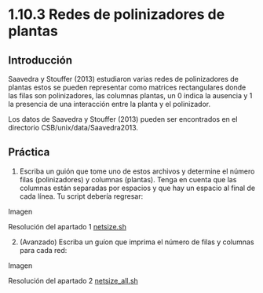 # 1.10.3 Redes de polinizadores de plantas

## Introducción
Saavedra y Stouffer (2013) estudiaron varias redes de polinizadores de plantas estos se pueden representar como matrices rectangulares donde las filas son polinizadores, las columnas plantas, un 0 indica la ausencia y 1 la presencia de una interacción entre la planta y el polinizador.

Los datos de Saavedra y Stouffer (2013) pueden ser encontrados en el directorio
CSB/unix/data/Saavedra2013.

## Práctica
 1. Escriba un guión que tome uno de estos archivos y determine el número
filas (polinizadores) y columnas (plantas). Tenga en cuenta que las columnas están separadas por espacios y que hay un espacio al final de cada línea. Tu script debería regresar:

Imagen 

Resolución del apartado 1 [netsize.sh](https://github.com/AndresCV14/Bioinfo_Ag1/blob/main/Tarea%201/netsize.sh)

2. (Avanzado) Escriba un guíon que imprima el número de filas y columnas para cada red:

Imagen

Resolución del apartado 2 [netsize_all.sh]()
